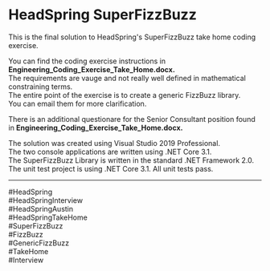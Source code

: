 <H1>HeadSpring SuperFizzBuzz</H1>

This is the final solution to HeadSpring's SuperFizzBuzz take home coding exercise.

You can find the coding exercise instructions in <b>Engineering_Coding_Exercise_Take_Home.docx.</b><br>
The requirements are vauge and not really well defined in mathematical constraining terms.<br>
The entire point of the exercise is to create a generic FizzBuzz library.  <br>
You can email them for more clarification.<br>

There is an additional questionare for the Senior Consultant position found in <b>Engineering_Coding_Exercise_Take_Home.docx.</b><br>

The solution was created using Visual Studio 2019 Professional.<br>
The two console applications are written using .NET Core 3.1.<br>
The SuperFizzBuzz Library is written in the standard .NET Framework 2.0.<br>
The unit test project is using .NET Core 3.1. All unit tests pass.



<HR>
#HeadSpring<br>
#HeadSpringInterview<br>
#HeadSpringAustin<br>
#HeadSpringTakeHome  <br>
#SuperFizzBuzz<br>
#FizzBuzz<br>
#GenericFizzBuzz<br>
#TakeHome<br>
#Interview  <br>
